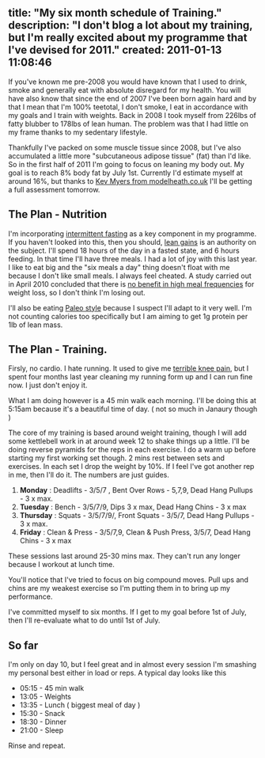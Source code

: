 title: "My six month schedule of Training."
description: "I don't blog a lot about my training, but I'm really excited about my programme that I've devised for 2011."
created: 2011-01-13 11:08:46
---

If you've known me pre-2008 you would have known that I used to drink, smoke and generally eat with absolute disregard for my health. You will have also know that since the end of 2007 I've been born again hard and by that I mean that I'm 100% teetotal, I don't smoke, I eat in accordance with my goals and I train with weights.  Back in 2008 I took myself from 226lbs of fatty blubber  to 178lbs of lean human. The problem was that I had little on my frame thanks to my sedentary lifestyle. 

Thankfully I've packed on some muscle tissue since 2008, but I've also accumulated a little more "subcutaneous adipose tissue" (fat) than I'd like.  So in the first half of 2011 I'm going to focus on leaning my body out. My goal is to reach 8% body fat by July 1st.  Currently I'd estimate myself at around 16%, but thanks to [Kev Myers from modelheath.co.uk][1] I'll be getting a full assessment tomorrow.

## The Plan - Nutrition

I'm incorporating [intermittent fasting][2] as a key component in my programme. If you haven't looked into this, then you should, [lean gains][3] is an authority on the subject.  I'll spend 18 hours of the day in a fasted state, and 6 hours feeding. In that time I'll have three meals.  I had a lot of joy with this last year. I like to eat big and the "six meals a day" thing doesn't float with me because I don't like small meals. I always feel cheated.  A study carried out in April 2010 concluded that there is [no benefit in high meal frequencies][5] for weight loss, so I don't think I'm losing out.

I'll also be eating [Paleo style][3] because I suspect I'll adapt to it very well.  I'm not counting calories too specifically but I am aiming to get 1g protein per 1lb of lean mass.

## The Plan - Training.

Firsly, no cardio. I hate running. It used to give me [terrible knee pain][4], but I spent four months last year cleaning my running form up and I can run fine now. I just don't enjoy it. 

What I am doing however is a 45 min walk each morning. I'll be doing this at 5:15am because it's a beautiful time of day. ( not so much in Janaury though ) 

The core of my training is based around weight training, though I will add some kettlebell work in at around week 12 to shake things up a little.  I'll be doing reverse pyramids for the reps in each exercise. I do a warm up before starting my first working set though. 2 mins rest between sets and exercises.  In each set I drop the weight by 10%. If I feel I've got another rep in me, then I'll do it. The numbers are just guides.

1. __Monday__  :  Deadlifts - 3/5/7 , Bent Over Rows - 5,7,9,  Dead Hang Pullups - 3 x max.
2. __Tuesday__ : Bench -  3/5/7/9, Dips 3 x max, Dead Hang Chins - 3 x max
3. __Thursday__ : Squats -  3/5/7/9/, Front Squats - 3/5/7,  Dead Hang Pullups - 3 x max.
4. __Friday__ : Clean & Press - 3/5/7,9, Clean & Push Press, 3/5/7, Dead Hang Chins - 3 x max

These sessions last around 25-30 mins max. They can't run any longer because I workout at lunch time.

You'll notice that I've tried to focus on big compound moves. Pull ups and chins are my weakest exercise so I'm putting them in to bring up my performance.

I've committed myself to six months. If I get to my goal before 1st of July, then I'll re-evaluate what to do until 1st of July.


## So far

I'm only on day 10, but I feel great and in almost every session I'm smashing my personal best either in load or reps.  A typical day looks like this

* 05:15 - 45 min walk
* 13:05 - Weights
* 13:35 - Lunch ( biggest meal of day )
* 15:30 - Snack
* 18:30 - Dinner
* 21:00 - Sleep

Rinse and repeat.




[1]: http://modelhealth.co.uk/index.php?site=news_comments&newsID=5&lang=uk
[2]: http://www.leangains.com/
[3]: http://en.wikipedia.org/wiki/Paleolithic_diet
[4]: http://orthopedics.about.com/cs/patelladisorders/a/chondromalacia.htm
[5]: http://www.ncbi.nlm.nih.gov/pubmed/19943985?ordinalpos=&itool=EntrezSystem2.PEntrez.Pubmed.Pubmed_ResultsPanel.SmartSearch&log$=citationsensor